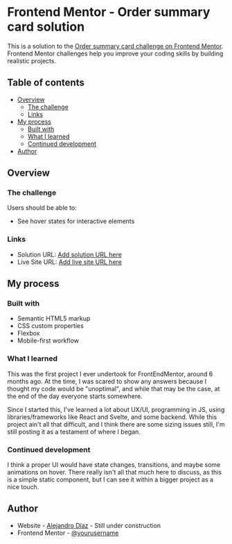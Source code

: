 # Frontend Mentor - Order summary card solution

This is a solution to the [Order summary card challenge on Frontend Mentor](https://www.frontendmentor.io/challenges/order-summary-component-QlPmajDUj). Frontend Mentor challenges help you improve your coding skills by building realistic projects. 

## Table of contents

- [Overview](#overview)
  - [The challenge](#the-challenge)
  - [Links](#links)
- [My process](#my-process)
  - [Built with](#built-with)
  - [What I learned](#what-i-learned)
  - [Continued development](#continued-development)
- [Author](#author)


## Overview

### The challenge

Users should be able to:

- See hover states for interactive elements



### Links

- Solution URL: [Add solution URL here](https://your-solution-url.com)
- Live Site URL: [Add live site URL here](https://your-live-site-url.com)

## My process

### Built with

- Semantic HTML5 markup
- CSS custom properties
- Flexbox
- Mobile-first workflow

### What I learned

This was the first project I ever undertook for FrontEndMentor, around 6 months ago. At the time, I was scared to show any answers because I thought my code would be "unoptimal", and while that may be the case, at the end of the day everyone starts somewhere. 

Since I started this, I've learned a lot about UX/UI, programming in JS, using libraries/frameworks like React and Svelte, and some backend. While this project ain't all that difficult, and I think there are some sizing issues still, I'm still posting it as a testament of where I began.




### Continued development

I think a proper UI would have state changes, transitions, and maybe some animations on hover. There really isn't all that much here to discuss, as this is a simple static component, but I can see it within a bigger project as a nice touch.



## Author

- Website - [Alejandro Díaz](https://www.diazpugh.com) - Still under construction
- Frontend Mentor - [@yourusername](https://www.frontendmentor.io/profile/alejandrodiazpugh)


